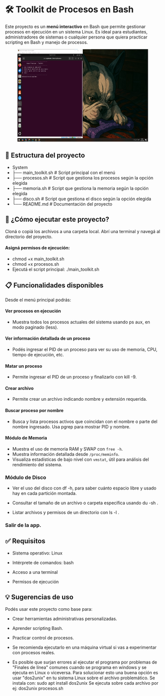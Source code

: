 # 🛠️ Toolkit de Procesos en Bash
Este proyecto es un <strong> menú interactivo</strong> en Bash que permite gestionar procesos en ejecución en un sistema Linux. Es ideal para estudiantes, administradores de sistemas o cualquier persona que quiera practicar scripting en Bash y manejo de procesos.

<figure><img src="menu.png" alt="logo" style="height: 300px;"></figure>


## 📂 Estructura del proyecto
- System
- ├── main_toolkit.sh      # Script principal con el menú
- ├── procesos.sh          # Script que gestiona los procesos según la opción elegida
- ├── memoria.sh           # Script que gestiona la memoria según la opción elegida
- ├── disco.sh             # Script que gestiona el disco según la opción elegida
- └── README.md            # Documentación del proyecto

## 🚀 ¿Cómo ejecutar este proyecto?
Cloná o copiá los archivos a una carpeta local.
Abrí una terminal y navegá al directorio del proyecto.

#### Asigná permisos de ejecución:
- chmod +x main_toolkit.sh
- chmod +x procesos.sh
- Ejecutá el script principal: ./main_toolkit.sh

## 📋 Funcionalidades disponibles
Desde el menú principal podrás:

#### Ver procesos en ejecución
- Muestra todos los procesos actuales del sistema usando ps aux, en modo paginado (less).

#### Ver información detallada de un proceso
- Podés ingresar el PID de un proceso para ver su uso de memoria, CPU, tiempo de ejecución, etc.

#### Matar un proceso
- Permite ingresar el PID de un proceso y finalizarlo con kill -9.

#### Crear archivo
- Permite crear un archivo indicando nombre y extensión requerida.

#### Buscar proceso por nombre
- Busca y lista procesos activos que coincidan con el nombre o parte del nombre ingresado. Usa pgrep para mostrar PID y nombre.
 
#### Módulo de Memoria
- Muestra el uso de memoria RAM y SWAP con `free -h`.
- Muestra información detallada desde `/proc/meminfo`.
- Visualiza estadísticas de bajo nivel con `vmstat`, útil para análisis del rendimiento del sistema.

### Módulo de Disco
- Ver el uso del disco con df -h, para saber cuánto espacio libre y usado hay en cada partición montada.

- Consultar el tamaño de un archivo o carpeta específica usando du -sh <ruta>.

- Listar archivos y permisos de un directorio con ls -l <directorio>.

### Salir de la app. 


## ✅ Requisitos
- Sistema operativo: Linux

- Intérprete de comandos: bash

- Acceso a una terminal

- Permisos de ejecución

## 💡 Sugerencias de uso
Podés usar este proyecto como base para:

- Crear herramientas administrativas personalizadas.

- Aprender scripting Bash.

- Practicar control de procesos.

- Se recomienda ejecutarlo en una máquina virtual si vas a experimentar con procesos reales.

- Es posible que surjan errores al ejecutar el programa por problemas de "Finales de línea" comunes cuando se programa en windows y se ejecuta en Linux o viceversa. Para solucionar esto una buena opción es usar "dos2unix" en tu sistema Linux sobre el archivo problemático. 
Se instala con:  sudo apt install dos2unix
Se ejecuta sobre cada archivo por ej: dos2unix procesos.sh

